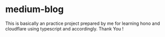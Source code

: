 # medium-blog

This is basically an practice project prepared by me for learning hono and cloudflare using typescript and accordingly. 
Thank You !

